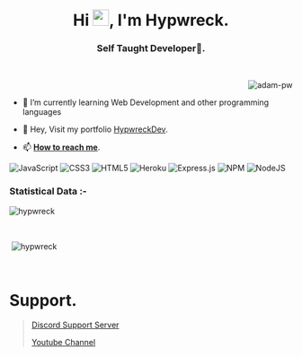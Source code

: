<h1 align="center">Hi <img src="https://media.giphy.com/media/hvRJCLFzcasrR4ia7z/giphy.gif" width="29px">, I'm Hypwreck.</h1>
<h3 align="center">Self Taught Developer🌟.</h3>

<br>

<p><img align="right" src="https://github.com/Adam-pw/Adam-pw/blob/main/animation_500_kxa883sd.gif" alt="adam-pw" /></p>

<br>

- 🌱 I’m currently learning Web Development and other programming languages

- 🌟 Hey, Visit my portfolio [HypwreckDev](https://hypwreckdev.000webhostapp.com/index.html).

- 📫 [**How to reach me**](hypwreck@gmail.com).


![JavaScript](https://img.shields.io/badge/javascript-%23323330.svg?style=for-the-badge&logo=javascript&logoColor=%23F7DF1E)
![CSS3](https://img.shields.io/badge/css3-%231572B6.svg?style=for-the-badge&logo=css3&logoColor=white)
![HTML5](https://img.shields.io/badge/html5-%23E34F26.svg?style=for-the-badge&logo=html5&logoColor=white)
![Heroku](https://img.shields.io/badge/heroku-%23430098.svg?style=for-the-badge&logo=heroku&logoColor=white) 
![Express.js](https://img.shields.io/badge/express.js-%23404d59.svg?style=for-the-badge&logo=express&logoColor=%2361DAFB) 
![NPM](https://img.shields.io/badge/NPM-%23000000.svg?style=for-the-badge&logo=npm&logoColor=white) 
![NodeJS](https://img.shields.io/badge/node.js-6DA55F?style=for-the-badge&logo=node.js&logoColor=white)


<h3>Statistical Data :-</h3>
<p><img align="center"
    src="https://github-readme-stats.vercel.app/api/top-langs?username=hypwreck&show_icons=true&locale=en&bg_color=0d1117&text_color=ffffff&layout=compact"
    alt="hypwreck" 
    bg_color=#808080/></p>

<br>

<p>&nbsp;<img align="center" src="https://github-readme-stats.vercel.app/api?username=hypwreck&show_icons=true&locale=en&bg_color=0d1117&text_color=ffffff&repo=convoychat"
    alt="hypwreck" /></p>

<br>

# Support.

> [Discord Support Server](https://discord.gg/93tZ7Vtcs8)
> 
> [Youtube Channel](https://www.youtube.com/channel/UCxLLUfZ-CXEgsJpZOe8pSPA)


<!---
Hypwreck/Hypwreck is a ✨ special ✨ repository because its `README.md` (this file) appears on your GitHub profile.
You can click the Preview link to take a look at your changes.
--->
